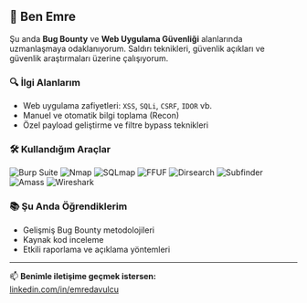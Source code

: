 ## 👋 Ben Emre

Şu anda **Bug Bounty** ve **Web Uygulama Güvenliği** alanlarında uzmanlaşmaya odaklanıyorum. Saldırı teknikleri, güvenlik açıkları ve güvenlik araştırmaları üzerine çalışıyorum.

### 🔍 İlgi Alanlarım
- Web uygulama zafiyetleri: `XSS`, `SQLi`, `CSRF`, `IDOR` vb.
- Manuel ve otomatik bilgi toplama (Recon)
- Özel payload geliştirme ve filtre bypass teknikleri

### 🛠 Kullandığım Araçlar
![Burp Suite](https://img.shields.io/badge/Burp_Suite-ff7043?style=for-the-badge&logo=burpsuite&logoColor=white)
![Nmap](https://img.shields.io/badge/Nmap-004575?style=for-the-badge&logo=linux&logoColor=white)
![SQLmap](https://img.shields.io/badge/SQLmap-E34F26?style=for-the-badge&logo=databricks&logoColor=white)
![FFUF](https://img.shields.io/badge/FFUF-5e35b1?style=for-the-badge&logo=fastapi&logoColor=white)
![Dirsearch](https://img.shields.io/badge/Dirsearch-3949ab?style=for-the-badge&logo=gnubash&logoColor=white)
![Subfinder](https://img.shields.io/badge/Subfinder-2e7d32?style=for-the-badge&logo=internetexplorer&logoColor=white)
![Amass](https://img.shields.io/badge/Amass-6d4c41?style=for-the-badge&logo=opensourceinitiative&logoColor=white)
![Wireshark](https://img.shields.io/badge/Wireshark-1f8ac0?style=for-the-badge&logo=wireshark&logoColor=white)

### 📚 Şu Anda Öğrendiklerim
- Gelişmiş Bug Bounty metodolojileri  
- Kaynak kod inceleme   
- Etkili raporlama ve açıklama yöntemleri

---

📫 **Benimle iletişime geçmek istersen:**  
[linkedin.com/in/emredavulcu](https://www.linkedin.com/in/emredavulcu/)
